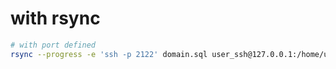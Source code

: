 # with rsync

```sh
# with port defined
rsync --progress -e 'ssh -p 2122' domain.sql user_ssh@127.0.0.1:/home/user_ssh
```